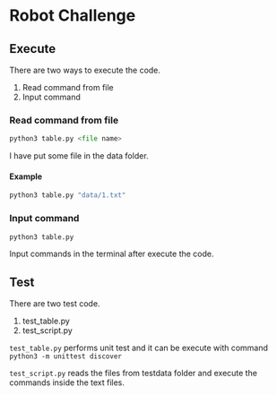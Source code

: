 # Robot Challenge

## Execute

There are two ways to execute the code.

1. Read command from file
2. Input command

### Read command from file

```python
python3 table.py <file name>
```

I have put some file in the data folder.

#### Example

```python
python3 table.py "data/1.txt"
```

### Input command

```python
python3 table.py
```

Input commands in the terminal after execute the code.

## Test

There are two test code.

1. test_table.py
2. test_script.py

`test_table.py` performs unit test and it can be execute with command `python3 -m unittest discover`

`test_script.py` reads the files from testdata folder and execute the commands inside the text files.